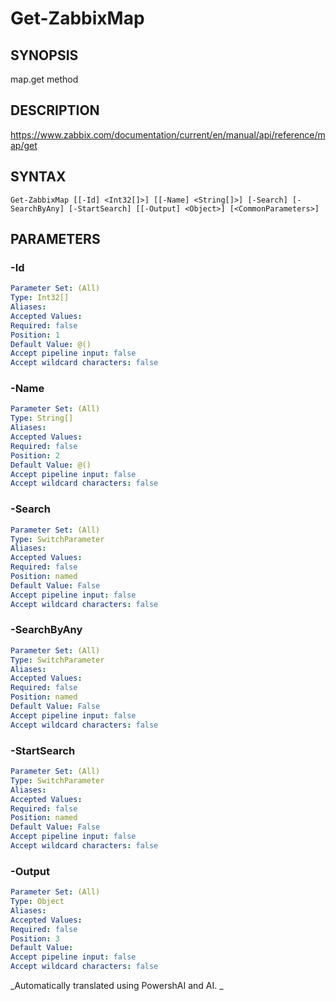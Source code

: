 ﻿---
external help file: PowerZabbix-help.xml
schema: 2.0.0
---

# Get-ZabbixMap

## SYNOPSIS <!--!= @#Synop !-->
map.get method

## DESCRIPTION <!--!= @#Desc !-->
https://www.zabbix.com/documentation/current/en/manual/api/reference/map/get

## SYNTAX <!--!= @#Syntax !-->

```
Get-ZabbixMap [[-Id] <Int32[]>] [[-Name] <String[]>] [-Search] [-SearchByAny] [-StartSearch] [[-Output] <Object>] [<CommonParameters>]
```

## PARAMETERS <!--!= @#Params !-->

### -Id

```yml
Parameter Set: (All)
Type: Int32[]
Aliases: 
Accepted Values: 
Required: false
Position: 1
Default Value: @()
Accept pipeline input: false
Accept wildcard characters: false
```

### -Name

```yml
Parameter Set: (All)
Type: String[]
Aliases: 
Accepted Values: 
Required: false
Position: 2
Default Value: @()
Accept pipeline input: false
Accept wildcard characters: false
```

### -Search

```yml
Parameter Set: (All)
Type: SwitchParameter
Aliases: 
Accepted Values: 
Required: false
Position: named
Default Value: False
Accept pipeline input: false
Accept wildcard characters: false
```

### -SearchByAny

```yml
Parameter Set: (All)
Type: SwitchParameter
Aliases: 
Accepted Values: 
Required: false
Position: named
Default Value: False
Accept pipeline input: false
Accept wildcard characters: false
```

### -StartSearch

```yml
Parameter Set: (All)
Type: SwitchParameter
Aliases: 
Accepted Values: 
Required: false
Position: named
Default Value: False
Accept pipeline input: false
Accept wildcard characters: false
```

### -Output

```yml
Parameter Set: (All)
Type: Object
Aliases: 
Accepted Values: 
Required: false
Position: 3
Default Value: 
Accept pipeline input: false
Accept wildcard characters: false
```




<!--**AiDocBlockStart**-->
_Automatically translated using PowershAI and AI. 
_
<!--**AiDocBlockEnd**-->
